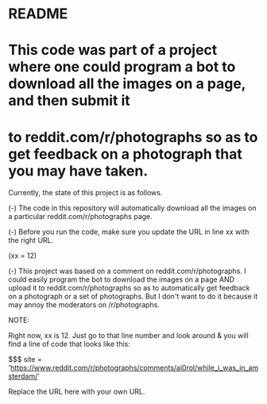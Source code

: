 # README

# This code was part of a project where one could program a bot to download all the images on a page, and then submit it
# to reddit.com/r/photographs so as to get feedback on a photograph that you may have taken.

Currently, the state of this project is as follows.

(-) The code in this repository will automatically download all the images on a particular reddit.com/r/photographs page.

(-) Before you run the code, make sure you update the URL in line xx with the right URL.

(xx = 12)

(-) This project was based on a comment on reddit.com/r/photographs. I could easily program the bot to download the 
    images on a page AND upload it to reddit.com/r/photographs so as to automatically get feedback on a photograph or 
    a set of photographs. But I don't want to do it because it may annoy the moderators on /r/photographs.

NOTE:

Right now, xx is 12. Just go to that line number and look around & you will find a line of code that looks like this:

$$$ site = 'https://www.reddit.com/r/photographs/comments/ai0rol/while_i_was_in_amsterdam/'

Replace the URL here with your own URL.


